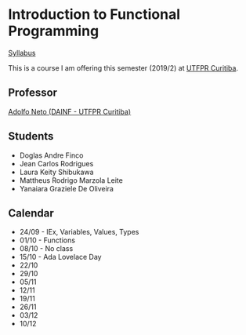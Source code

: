 # Introduction to Functional Programming

[Syllabus](Introduction-to-Functional-Programming.md)

This is a course I am offering this semester (2019/2) at [UTFPR Curitiba](http://portal.utfpr.edu.br/campus/curitiba).

## Professor

[Adolfo Neto (DAINF - UTFPR Curitiba)](https://twitter.com/adolfont)

## Students

- Doglas Andre Finco	
- Jean Carlos Rodrigues	
- Laura Keity Shibukawa	
- Mattheus Rodrigo Marzola Leite	
- Yanaiara Graziele De Oliveira	
 
 
 ## Calendar

- 24/09 - IEx, Variables, Values, Types
- 01/10 - Functions
- 08/10 - No class
- 15/10 - Ada Lovelace Day
- 22/10
- 29/10
- 05/11
- 12/11
- 19/11
- 26/11
- 03/12
- 10/12
